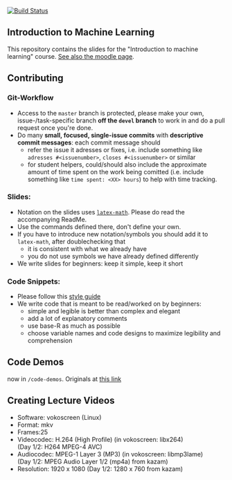 [![Build Status](https://travis-ci.com/compstat-lmu/lecture_i2ml.svg?token=yiXTK7TFAHiwv8cwsQus&branch=master)](https://travis-ci.com/compstat-lmu/lecture_i2ml)

## Introduction to Machine Learning

This repository contains the slides for the "Introduction to machine learning" course.
[See also the moodle page](https://moodle.lmu.de/course/view.php?id=3001).

## Contributing

### Git-Workflow
- Access to the `master` branch is protected, please make your own, issue-/task-specific branch **off the  `devel` branch** to work in and do a pull request once you're done. 
- Do many **small, focused, single-issue commits** with **descriptive commit messages**: each commit message should
    - refer the issue it adresses or fixes, i.e. include something like `adresses #<issuenumber>`, `closes #<issuenumber>` or similar
    - for student helpers, could/should also include the approximate amount of time spent on the work being comitted (i.e. include something like `time spent: <XX> hours`) to help with time tracking.

### Slides:

- Notation on the slides uses [`latex-math`](https://github.com/compstat-lmu/latex-math). Please do read the accompanying ReadMe.
- Use the commands defined there, don't define your own. 
- If you have to introduce new notation/symbols you should add it to `latex-math`, after doublechecking that  
   - it is consistent with what we already have 
   - you do not use symbols we have already defined differently
- We write slides for beginners: keep it simple, keep it short


### Code Snippets:

- Please follow this [style guide](https://style.tidyverse.org)
- We write code that is meant to be read/worked on by beginners: 
   - simple and legible is better than complex and elegant
   - add a lot of explanatory comments
   - use base-R as much as possible
   - choose variable names and code designs to maximize legibility and comprehension

## Code Demos

now in `/code-demos`. Originals at [this link](https://github.com/compstat-lmu/lecture_intro_to_ml_notebooks)

## Creating Lecture Videos

- Software: vokoscreen (Linux)
- Format: mkv
- Frames:25
- Videocodec: H.264 (High Profile)    (in vokoscreen: libx264)  
  (Day 1/2: H264 MPEG-4 AVC)
- Audiocodec: MPEG-1 Layer 3 (MP3) (in vokoscreen: libmp3lame)  
  (Day 1/2: MPEG Audio Layer 1/2 (mp4a) from kazam)
- Resolution: 1920 x 1080 (Day 1/2: 1280 x 760 from kazam)


